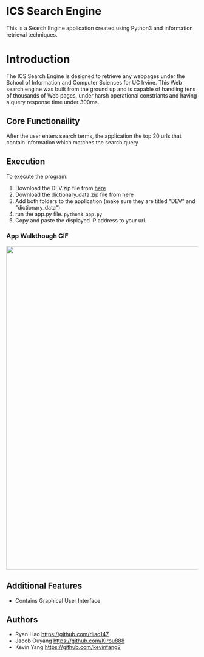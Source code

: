 # ICS Search Engine
This is a Search Engine application created using Python3 and information retrieval techniques.

# Introduction
The ICS Search Engine is designed to retrieve any webpages under the School of Information and Computer Sciences for UC Irvine. This Web search engine was built from the ground up and is capable of handling tens of thousands of Web pages, under harsh operational constriants and having a query response time under 300ms.

## Core Functionaility
After the user enters search terms, the application the top 20 urls that contain information which matches the search query

## Execution
To execute the program:
1) Download the DEV.zip file from [here](https://drive.google.com/file/d/1GYM5jH5sjLXcpImOfNn7wO8_trT_U62G/view?usp=sharing)
2) Download the dictionary_data.zip file from [here](https://drive.google.com/file/d/15dFb2ePM8lkECQazjOEv_WB77XknlQaZ/view?usp=sharing)
2) Add both folders to the application (make sure they are titled "DEV" and "dictionary_data")
1) run the app.py file. ```python3 app.py```
2) Copy and paste the displayed IP address to your url.

### App Walkthough GIF
<img src="http://g.recordit.co/ZM5u6fB3cs.gif" width=850><br>

## Additional Features
- Contains Graphical User Interface

## Authors
- Ryan Liao <https://github.com/rliao147>
- Jacob Ouyang <https://github.com/Kirou888>
- Kevin Yang <https://github.com/kevinfang2>
